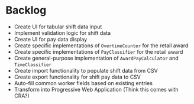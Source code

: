 # Backlog

- Create UI for tabular shift data input
- Implement validation logic for shift data
- Create UI for pay data display
- Create specific implementations of `OvertimeCounter` for the retail award
- Create specific implementations of `PayClassifier` for the retail award
- Create general-purpose implementation of `AwardPayCalculator` and `TimeClassifier`
- Create import functionality to populate shift data from CSV
- Create export functionality for shift pay data to CSV
- Auto-fill common worker fields based on existing entries
- Transform into Progressive Web Application (Think this comes with CRA?)

